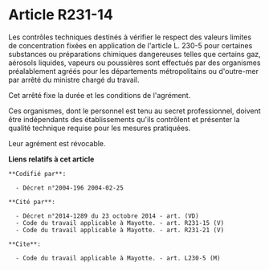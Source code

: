 # Article R231-14

Les contrôles techniques destinés à vérifier le respect des valeurs limites de concentration fixées en application de
l'article L. 230-5 pour certaines substances ou préparations chimiques dangereuses telles que certains gaz, aérosols
liquides, vapeurs ou poussières sont effectués par des organismes préalablement agréés pour les départements métropolitains
ou d'outre-mer par arrêté du ministre chargé du travail.

Cet arrêté fixe la durée et les conditions de l'agrément.

Ces organismes, dont le personnel est tenu au secret professionnel, doivent être indépendants des établissements qu'ils
contrôlent et présenter la qualité technique requise pour les mesures pratiquées.

Leur agrément est révocable.

**Liens relatifs à cet article**

	**Codifié par**:

	  - Décret n°2004-196 2004-02-25

	**Cité par**:

	  - Décret n°2014-1289 du 23 octobre 2014 - art. (VD)
	  - Code du travail applicable à Mayotte. - art. R231-15 (V)
	  - Code du travail applicable à Mayotte. - art. R231-21 (V)

	**Cite**:

	  - Code du travail applicable à Mayotte. - art. L230-5 (M)
